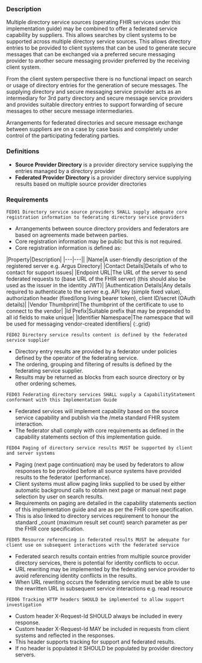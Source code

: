 ### Description

Multiple directory service sources (operating FHIR services under this implementation guide) may be combined to offer a federated service capability by suppliers. 
This allows searches by client systems to be supported across multiple directory service sources.  This allows directory entries to be provided to client systems that
can be used to generate secure messages that can be exchanged via a preferred secure messaging provider to another secure messaging provider preferred by the receiving 
client system. 

From the client system perspective there is no functional impact on search or usage of directory entries for the generation of secure messages.  The supplying directory and 
secure messaging service provider acts as an intermediary for 3rd party directory and secure message service providers and provides suitable directory entries to 
support forwarding of secure messages to other secure message intermediaries.

Arrangements for federated directories and secure message exchange between suppliers are on a case by case basis and completely under control of the participating federating
parties.

### Definitions

* **Source Provider Directory** is a provider directory service supplying the entries managed by a directory provider
* **Federated Provider Directory** is a provider directory service supplying results based on multiple source provider directories

### Requirements

```
FED01 Directory service source providers SHALL supply adequate core registration information to federating directory service providers
```
* Arrangements between source directory providers and federators are based on agreements made between parties.
* Core registration information may be public but this is not required.
* Core registration information is defined as:

|Property|Description|
|---|---||
|Name|A user-friendly description of the registered server e.g. Argus Directory|
|Contact Details|Details of who to contact for support issues|
|Endpoint URL|The URL of the server to send federated requests to (base URL of the FHIR server) (this should also be used as the issuer in the identity JWT)|
|Authentication Details|Any details required to authenticate to the server e.g. API key (simple fixed value), authorization header (fixed/long living bearer token), client ID/secret (OAuth details)|
|Vendor Thumbprint|The thumbprint of the certificate to use to connect to the vendor|
|Id Prefix|Suitable prefix that may be prepended to all id fields to make unique|
|Identifier Namespace|The namespace that will be used for messaging vendor-created identifiers|
{:.grid}

```
FED02 Directory service results content is defined by the federated service supplier
```
* Directory entry results are provided by a federator under policies defined by the operator of the federating service.
* The ordering, grouping and filtering of results is defined by the federating service supplier.
* Results may be returned as blocks from each source directory or by other ordering schemes.

```
FED03 Federating directory services SHALL supply a CapabilityStatement conformant with this Implementation Guide
```
* Federated services will implement capability based on the source service capability and publish via the /meta standard FHIR system interaction.
* The federator shall comply with core requirements as defined in the capability statements section of this implementation guide.

```
FED04 Paging of directory service results MUST be supported by client and server systems
```
* Paging (next page continuation) may be used by federators to allow responses to be provided before all source systems have provided results to the federator (performance).
* Client systems must allow paging links supplied to be used by either automatic background calls to obtain next page or manual next page selection by user on search results.
* Requirements on paging are detailed in the capability statements section of this implementation guide and are as per the FHIR core specification.
* This is also linked to directory services requirement to honour the standard _count (maximum result set count) search parameter as per the FHIR core specification.

```
FED05 Resource referencing in federated results MUST be adequate for client use on subsequent interactions with the federated service
```

* Federated search results contain entries from multiple source provider directory services, there is potential for identity conflicts to occur.
* URL rewriting may be implemented by the federating service provider to avoid referencing identity conflicts in the results.
* When URL rewriting occurs the federating service must be able to use the rewritten URL in subsequent service interactions e.g. read resource

```
FED06 Tracking HTTP headers SHOULD be implemented to allow support investigation
```
* Custom header X-Request-Id SHOULD always be included in every response.
* Custom header X-Request-Id MAY be included in requests from client systems and reflected in the responses.
* This header supports tracking for support and federated results.
* If no header is populated it SHOULD be populated by provider directory servers.

